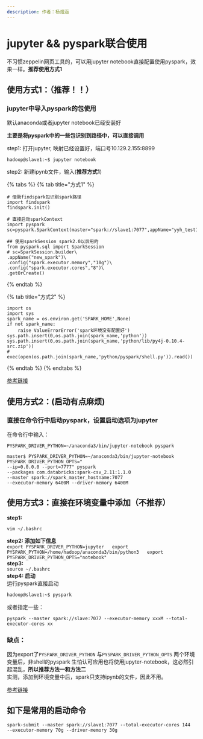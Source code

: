 ```yaml
---
description: 作者：杨煜涵
---
```


# jupyter && pyspark联合使用

不习惯zeppelin网页工具的，可以用jupyter notebook直接配置使用pyspark，效果一样。**推荐使用方式1**

## 使用方式1：（推荐！！）

### jupyter中导入pyspark的包使用

默认anaconda或者jupyter notebook已经安装好

**主要是将pyspark中的一些包识别到路径中，可以直接调用**

step1: 打开jupyter, 映射已经设置好，端口号10.129.2.155:8899

```text
hadoop@slave1:~$ jupyter notebook
```

step2: 新建ipynb文件，输入\(**推荐方式1**\)

{% tabs %}
{% tab title="方式1" %}
```
# 借助findspark包识别spark路径
import findspark
findspark.init()

# 直接启动sparkContext
import pyspark
sc=pyspark.SparkContext(master="spark://slave1:7077",appName="yyh_test1")

## 使用sparkSession spark2.0以后用的
from pyspark.sql import SparkSession
# sc=SparkSession.builder\
.appName("new_spark")\
.config("spark.executor.memory","10g")\
.config("spark.executor.cores","8")\
.getOrCreate()
```
{% endtab %}

{% tab title="方式2" %}
```text
import os
import sys
spark_name = os.environ.get('SPARK_HOME',None)
if not spark_name:
    raise ValueErrorError('spark环境没有配置好')
sys.path.insert(0,os.path.join(spark_name,'python'))
sys.path.insert(0,os.path.join(spark_name,'python/lib/py4j-0.10.4-src.zip'))
# exec(open(os.path.join(spark_name,'python/pyspark/shell.py')).read())
```
{% endtab %}
{% endtabs %}

[参考链接](https://blog.csdn.net/dxyna/article/details/79772343)

## 使用方式2：\(启动有点麻烦\)

### 直接在命令行中启动pyspark，设置启动选项为jupyter 

在命令行中输入：

```text
PYSPARK_DRIVER_PYTHON=~/anaconda3/bin/jupyter-notebook pyspark
```

```text
master$ PYSPARK_DRIVER_PYTHON=~/anaconda3/bin/jupyter-notebook PYSPARK_DRIVER_PYTHON_OPTS=" 
--ip=0.0.0.0 --port=7777" pyspark 
--packages com.databricks:spark-csv_2.11:1.1.0 
--master spark://spark_master_hostname:7077 
--executor-memory 6400M --driver-memory 6400M
```

## 使用方式3：直接在环境变量中添加（不推荐）

**step1:**

```text
vim ~/.bashrc
```

**step2: 添加如下信息**  
 `export PYSPARK_DRIVER_PYTHON=jupyter  
export PYSPARK_PYTHON=/home/hadoop/anaconda3/bin/python3  
export PYSPARK_DRIVER_PYTHON_OPTS="notebook"`  
 **step3:**  
 `source ~/.bashrc`  
 **step4: 启动**  
 运行pyspark直接启动

```bash
hadoop@slave1:~$ pyspark
```

或者指定一些：

```text
pyspark --master spark://slave:7077 --executor-memory xxxM --total-executor-cores xx
```

### 缺点：

因为export了`PYSPARK_DRIVER_PYTHON` 与`PYSPARK_DRIVER_PYTHON_OPTS` 两个环境变量后，非shell的pyspark 生怕认可应用也将使用jupyter-notebook，这必然引起混乱，**所以推荐方法一和方法二**  
 实测，添加到环境变量中后，spark只支持ipynb的文件，因此不用。

[参考链接](https://blog.csdn.net/NJZhuJinhua/article/details/79441217)

## 如下是常用的启动命令

```text
spark-submit --master spark://slave1:7077 --total-executor-cores 144 
--executor-memory 70g --driver-memory 30g
```


